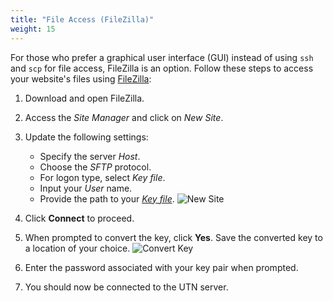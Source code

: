 ```yaml
---
title: "File Access (FileZilla)"
weight: 15
---
```


For those who prefer a graphical user interface (GUI) instead of using `ssh` and `scp` for file access, FileZilla is an option. Follow these steps to access your website's files using [FileZilla](https://filezilla-project.org):

1. Download and open FileZilla.

2. Access the *Site Manager* and click on *New Site*.

3. Update the following settings:
   - Specify the server *Host*.
   - Choose the *SFTP* protocol.
   - For logon type, select *Key file*.
   - Input your *User* name.
   - Provide the path to your [*Key file*](./ssh-keys).
   ![New Site](/images/filezilla/site-window.png)

4. Click **Connect** to proceed.

5. When prompted to convert the key, click **Yes**. Save the converted key to a location of your choice.
   ![Convert Key](/images/filezilla/convert-key.png)

6. Enter the password associated with your key pair when prompted.

7. You should now be connected to the UTN server.
